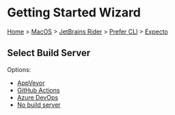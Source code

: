 <!--
GENERATED FILE - DO NOT EDIT
This file was generated by [MarkdownSnippets](https://github.com/SimonCropp/MarkdownSnippets).
Source File: /docs/mdsource/wiz/MacOS_Rider_Cli_Expecto.source.md
To change this file edit the source file and then run MarkdownSnippets.
-->

# Getting Started Wizard

[Home](/docs/wiz/readme.md) > [MacOS](MacOS.md) > [JetBrains Rider](MacOS_Rider.md) > [Prefer CLI](MacOS_Rider_Cli.md) > [Expecto](MacOS_Rider_Cli_Expecto.md)

## Select Build Server

Options:
 * [AppVeyor](MacOS_Rider_Cli_Expecto_AppVeyor.md)
 * [GitHub Actions](MacOS_Rider_Cli_Expecto_GitHubActions.md)
 * [Azure DevOps](MacOS_Rider_Cli_Expecto_AzureDevOps.md)
 * [No build server](MacOS_Rider_Cli_Expecto_None.md)
